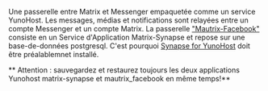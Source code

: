 Une passerelle entre Matrix et Messenger empaquetée comme un service YunoHost. Les messages, médias et notifications sont relayées entre un compte Messenger et un compte Matrix. 
La passerelle ["Mautrix-Facebook"](https://docs.mau.fi/bridges/python/facebook/index.html) consiste en un Service d'Application Matrix-Synapse et repose sur une base-de-données postgresql. C'est pourquoi [Synapse for YunoHost](https://github.com/YunoHost-Apps/synapse_ynh) doit être préalablemnet installé.

** Attention : sauvegardez et restaurez toujours les deux applications Yunohost matrix-synapse et mautrix_facebook en même temps!**
